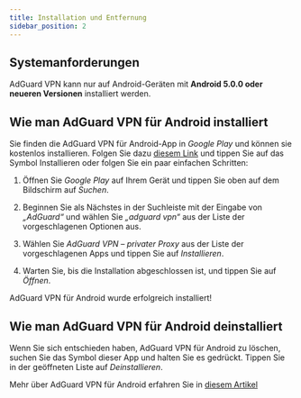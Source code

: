 ```yaml
---
title: Installation und Entfernung
sidebar_position: 2
---
```


## Systemanforderungen

AdGuard VPN kann nur auf Android-Geräten mit **Android 5.0.0 oder neueren Versionen** installiert werden.

## Wie man AdGuard VPN für Android installiert

Sie finden die AdGuard VPN für Android-App in *Google Play* und können sie kostenlos installieren. Folgen Sie dazu [diesem Link](https://play.google.com/store/apps/details?id=com.adguard.vpn) und tippen Sie auf das Symbol Installieren oder folgen Sie ein paar einfachen Schritten:

1. Öffnen Sie *Google Play* auf Ihrem Gerät und tippen Sie oben auf dem Bildschirm auf *Suchen*.

2. Beginnen Sie als Nächstes in der Suchleiste mit der Eingabe von *„AdGuard“* und wählen Sie *„adguard vpn“* aus der Liste der vorgeschlagenen Optionen aus.

3. Wählen Sie *AdGuard VPN – privater Proxy* aus der Liste der vorgeschlagenen Apps und tippen Sie auf *Installieren*.

4. Warten Sie, bis die Installation abgeschlossen ist, und tippen Sie auf *Öffnen*.

AdGuard VPN für Android wurde erfolgreich installiert!

## Wie man AdGuard VPN für Android deinstalliert

Wenn Sie sich entschieden haben, AdGuard VPN für Android zu löschen, suchen Sie das Symbol dieser App und halten Sie es gedrückt. Tippen Sie in der geöffneten Liste auf *Deinstallieren*.

Mehr über AdGuard VPN für Android erfahren Sie in [diesem Artikel](overview.md)

